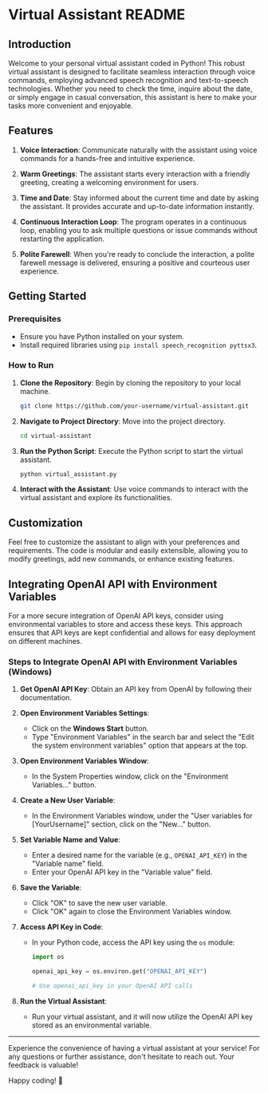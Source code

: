 # Virtual Assistant README

## Introduction
Welcome to your personal virtual assistant coded in Python! This robust virtual assistant is designed to facilitate seamless interaction through voice commands, employing advanced speech recognition and text-to-speech technologies. Whether you need to check the time, inquire about the date, or simply engage in casual conversation, this assistant is here to make your tasks more convenient and enjoyable.

## Features

1. **Voice Interaction**: Communicate naturally with the assistant using voice commands for a hands-free and intuitive experience.

2. **Warm Greetings**: The assistant starts every interaction with a friendly greeting, creating a welcoming environment for users.

3. **Time and Date**: Stay informed about the current time and date by asking the assistant. It provides accurate and up-to-date information instantly.

4. **Continuous Interaction Loop**: The program operates in a continuous loop, enabling you to ask multiple questions or issue commands without restarting the application.

5. **Polite Farewell**: When you're ready to conclude the interaction, a polite farewell message is delivered, ensuring a positive and courteous user experience.

## Getting Started

### Prerequisites
- Ensure you have Python installed on your system.
- Install required libraries using `pip install speech_recognition pyttsx3`.

### How to Run
1. **Clone the Repository**: Begin by cloning the repository to your local machine.

    ```bash
    git clone https://github.com/your-username/virtual-assistant.git
    ```

2. **Navigate to Project Directory**: Move into the project directory.

    ```bash
    cd virtual-assistant
    ```

3. **Run the Python Script**: Execute the Python script to start the virtual assistant.

    ```bash
    python virtual_assistant.py
    ```

4. **Interact with the Assistant**: Use voice commands to interact with the virtual assistant and explore its functionalities.

## Customization

Feel free to customize the assistant to align with your preferences and requirements. The code is modular and easily extensible, allowing you to modify greetings, add new commands, or enhance existing features.

## Integrating OpenAI API with Environment Variables

For a more secure integration of OpenAI API keys, consider using environmental variables to store and access these keys. This approach ensures that API keys are kept confidential and allows for easy deployment on different machines.

### Steps to Integrate OpenAI API with Environment Variables (Windows)

1. **Get OpenAI API Key**: Obtain an API key from OpenAI by following their documentation.

2. **Open Environment Variables Settings**:
   - Click on the **Windows Start** button.
   - Type "Environment Variables" in the search bar and select the "Edit the system environment variables" option that appears at the top.

3. **Open Environment Variables Window**:
   - In the System Properties window, click on the "Environment Variables..." button.

4. **Create a New User Variable**:
   - In the Environment Variables window, under the "User variables for [YourUsername]" section, click on the "New..." button.

5. **Set Variable Name and Value**:
   - Enter a desired name for the variable (e.g., `OPENAI_API_KEY`) in the "Variable name" field.
   - Enter your OpenAI API key in the "Variable value" field.

6. **Save the Variable**:
   - Click "OK" to save the new user variable.
   - Click "OK" again to close the Environment Variables window.

7. **Access API Key in Code**:
   - In your Python code, access the API key using the `os` module:

     ```python
     import os

     openai_api_key = os.environ.get("OPENAI_API_KEY")

     # Use openai_api_key in your OpenAI API calls
     ```

8. **Run the Virtual Assistant**:
   - Run your virtual assistant, and it will now utilize the OpenAI API key stored as an environmental variable.

---

Experience the convenience of having a virtual assistant at your service! For any questions or further assistance, don't hesitate to reach out. Your feedback is valuable!

Happy coding! 🚀
